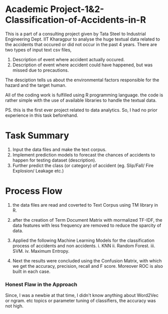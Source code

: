 # Academic Project-1&2-Classification-of-Accidents-in-R

This is a part of a consulting project given by Tata Steel to Industrial Engineering Dept. IIT Kharagpur to analyse the huge textual data related to the accidents that occured or did not occur in the past 4 years. 
There are two types of input text csv files, 

1. Description of event where accident actually occured. 
2. Description of event where accident could have happened, but was missed due to precautions.

The desciption tells us about the environmental factors responsible for the hazard and the target human.

All of the coding work is fulfilled using R programming language. the code is rather simple with the use of available libraries to handle the textual data.


PS. this is the first ever project related to data analytics. So, I had no prior experience in this task beforehand.

#  Task Summary

1. Input the data files and make the text corpus.
2. Implement prediction models to forecast the chances of accidents to happen for testing dataset (description).
3. Further predict the class (or category) of accident (eg. Slip/Fall/ Fire Explosion/ Leakage etc.)


#  Process Flow

1. the data files are read and coverted to Text Corpus using TM library in R.
2. after the creation of Term Document Matrix with mormalized TF-IDF, the data features with less frequency are removed to reduce the sparcity of data.
3. Applied the following Machine Learning Models for the classification process of accidents and non accidents.
i. KNN
ii. Random Forest.
iii. SVM.
iv. Maximum Entropy.

4.  Next the results were concluded using the Confusion Matrix, with which we get the accuracy, precision, recall and F score. Moreover ROC is also built in each case.

###  Honest Flaw in the Approach

Since, I was a newbie at that time, I didn't know anything about Word2Vec or ngram. etc topics or parameter tuning of classifiers, the accuracy was not high. 
